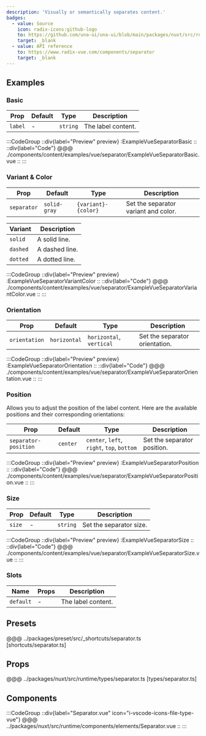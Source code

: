 ```yaml
---
description: 'Visually or semantically separates content.'
badges:
  - value: Source
    icon: radix-icons:github-logo
    to: https://github.com/una-ui/una-ui/blob/main/packages/nuxt/src/runtime/components/elements/Separator.vue
    target: _blank
  - value: API reference
    to: https://www.radix-vue.com/components/separator
    target: _blank
---
```


## Examples

### Basic

| Prop    | Default | Type     | Description        |
| ------- | ------- | -------- | ------------------ |
| `label` | -       | `string` | The label content. |

:::CodeGroup
::div{label="Preview" preview}
  :ExampleVueSeparatorBasic
::
::div{label="Code"}
@@@ ./components/content/examples/vue/separator/ExampleVueSeparatorBasic.vue
::
:::

### Variant & Color

| Prop        | Default      | Type                | Description                          |
| ----------- | ------------ | ------------------- | ------------------------------------ |
| `separator` | `solid-gray` | `{variant}-{color}` | Set the separator variant and color. |

| Variant  | Description    |
| -------- | -------------- |
| `solid`  | A solid line.  |
| `dashed` | A dashed line. |
| `dotted` | A dotted line. |

:::CodeGroup
::div{label="Preview" preview}
  :ExampleVueSeparatorVariantColor
::
::div{label="Code"}
@@@ ./components/content/examples/vue/separator/ExampleVueSeparatorVariantColor.vue
::
:::

### Orientation

| Prop          | Default      | Type                     | Description                    |
| ------------- | ------------ | ------------------------ | ------------------------------ |
| `orientation` | `horizontal` | `horizontal`, `vertical` | Set the separator orientation. |

:::CodeGroup
::div{label="Preview" preview}
:ExampleVueSeparatorOrientation
::
::div{label="Code"}
@@@ ./components/content/examples/vue/separator/ExampleVueSeparatorOrientation.vue
::
:::

### Position

Allows you to adjust the position of the label content. Here are the available positions and their corresponding orientations:

| Prop                 | Default  | Type                                       | Description                 |
| -------------------- | -------- | ------------------------------------------ | --------------------------- |
| `separator-position` | `center` | `center`, `left`, `right`, `top`, `bottom` | Set the separator position. |

:::CodeGroup
::div{label="Preview" preview}
:ExampleVueSeparatorPosition
::
::div{label="Code"}
@@@ ./components/content/examples/vue/separator/ExampleVueSeparatorPosition.vue
::
:::

### Size

| Prop   | Default | Type     | Description             |
| ------ | ------- | -------- | ----------------------- |
| `size` | -       | `string` | Set the separator size. |

:::CodeGroup
::div{label="Preview" preview}
:ExampleVueSeparatorSize
::
::div{label="Code"}
@@@ ./components/content/examples/vue/separator/ExampleVueSeparatorSize.vue
::
:::

### Slots

| Name      | Props | Description        |
| --------- | ----- | ------------------ |
| `default` | -     | The label content. |

## Presets

@@@ ../packages/preset/src/_shortcuts/separator.ts [shortcuts/separator.ts]

## Props

@@@ ../packages/nuxt/src/runtime/types/separator.ts [types/separator.ts]

## Components

:::CodeGroup
::div{label="Separator.vue" icon="i-vscode-icons-file-type-vue"}
@@@ ../packages/nuxt/src/runtime/components/elements/Separator.vue
::
:::
